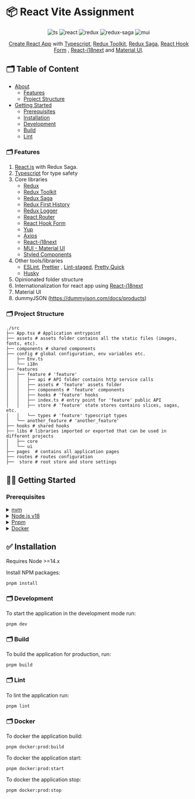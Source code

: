 # 📦 React Vite Assignment

<div align="center">

![ts](https://img.shields.io/badge/TypeScript%20-%23F7DF1E.svg?logo=typescript&logoColor=white&color=3178C6)
![react](https://img.shields.io/badge/React-20232A?logo=react&logoColor=61DAFB)
![redux](https://img.shields.io/badge/Redux%20Toolkit-593D88?logo=redux&logoColor=white)
![redux-saga](https://img.shields.io/badge/Redux%20Saga-86D46B?logo=redux%20saga&logoColor=white&color=74C417)
![mui](https://img.shields.io/badge/Material%20UI-007FFF?logo=mui&logoColor=white)

</div>

<div align="center">

[Create React App](https://github.com/facebook/create-react-app)
with [Typescript](https://www.typescriptlang.org/), [Redux Toolkit](https://redux-toolkit.js.org/),
[Redux Saga](https://redux-saga.js.org/), [React Hook Form](https://react-hook-form.com/)
, [React-i18next](https://react.i18next.com/) and [Material UI](https://mui.com/).

</div>

## 🗂 Table of Content

<!-- toc -->

- [About](#about)
  - [Features](#features)
  - [Project Structure](#project-structure)
- [Getting Started](#-getting-started)
  - [Prerequisites](#prerequisites)
  - [Installation](#installation)
  - [Development](#development)
  - [Build](#build)
  - [Lint](#lint)

<!-- tocstop -->

### 🗂 Features

1. [React.js](https://reactjs.org/) with Redux Saga.
2. [Typescript](https://www.typescriptlang.org/) for type safety
3. Core libraries
   - [Redux](https://redux.js.org/)
   - [Redux Toolkit](https://redux-toolkit.js.org/)
   - [Redux Saga](https://redux-saga.js.org/)
   - [Redux First History](https://github.com/salvoravida/redux-first-history)
   - [Redux Logger](https://github.com/LogRocket/redux-logger)
   - [React Router](https://reactrouter.com/)
   - [React Hook Form](https://react-hook-form.com/)
   - [Yup](https://github.com/jquense/yup)
   - [Axios](https://github.com/axios/axios)
   - [React-i18next](https://react.i18next.com/)
   - [MUI - Material UI](https://mui.com/)
   - [Styled Components](https://styled-components.com/)
4. Other tools/libraries
   - [ESLint](https://eslint.org/), [Prettier](https://eslint.org/)
     , [Lint-staged](https://github.com/okonet/lint-staged), [Pretty Quick](https://github.com/azz/pretty-quick)
   - [Husky](https://typicode.github.io/husky/#/)
5. Opinionated folder structure
6. Internationalization for react app using [React-i18next](https://react.i18next.com/)
7. Material UI
8. dummyJSON (https://dummyjson.com/docs/products)

### 🗂 Project Structure

```shell
./src
├── App.tsx # Application entrypoint
├── assets # assets folder contains all the static files (images, fonts, etc).
├── components # shared components
├── config # global configuration, env variables etc.
│   ├── Env.ts
│   └── i18n
├── features
│   ├── feature # 'feature'
│   │   ├── api # API folder contains http service calls
│   │   ├── assets # 'feature' assets folder
│   │   ├── components # 'feature' components
│   │   ├── hooks # 'feature' hooks
│   │   ├── index.ts # entry point for 'feature' public API
│   │   ├── store # 'feature' state stores contains slices, sagas, etc.
│   │   └── types # 'feature' typescript types
│   └── another_feature # 'another_feature'
├── hooks # shared hooks
├── libs # libraries imported or exported that can be used in different projects
│   ├── core
│   └── ui
├── pages  # contains all application pages
├── routes # routes configuration
├──  store # root store and store settings

```

## 👨‍💻 Getting Started

### Prerequisites

<details>
  <summary><a href="https://github.com/nvm-sh/nvm">nvm</a></summary>

```shell
brew install nvm
```

</details>
<details>
  <summary><a href="https://nodejs.org/en/">Node.js v18</a></summary>

```shell
nvm install v18.12.0
```

</details>
<details>
  <summary><a href="https://pnpm.io/">Pnpm</a></summary>

```shell
npm install -g pnpm
```

</details>

</details>
<details>
  <summary><a href="https://www.docker.com/products/docker-desktop/">Docker</a></summary>

```shell
Docker Desktop Download
```

</details>

## ✅ Installation

Requires Node >=14.x

Install NPM packages:

```shell
pnpm install
```

### 🗂 Development

To start the application in the development mode run:

```shell
pnpm dev
```

### 🗂 Build

To build the application for production, run:

```shell
pnpm build
```

### 🗂 Lint

To lint the application run:

```shell
pnpm lint
```

### 🗂 Docker

To docker the application build:

```shell
pnpm docker:prod:build
```

To docker the application start:

```shell
pnpm docker:prod:start
```

To docker the application stop:

```shell
pnpm docker:prod:stop
```
